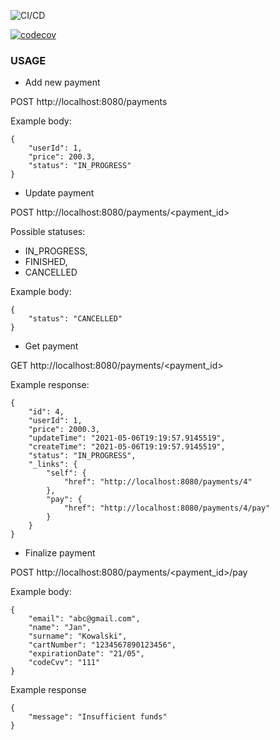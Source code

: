 ![CI/CD](https://github.com/ProgramowanieZespoloweIS2021/payment-service/actions/workflows/ci.yml/badge.svg)

[![codecov](https://codecov.io/gh/ProgramowanieZespoloweIS2021/payment-service/branch/develop/graph/badge.svg?token=AQT3LMTG5F)](https://codecov.io/gh/ProgramowanieZespoloweIS2021/payment-service)


### USAGE
* Add new payment 
  
POST http://localhost:8080/payments

Example body: 
```
{
    "userId": 1,
    "price": 200.3,
    "status": "IN_PROGRESS"
}
```

* Update payment
  
POST http://localhost:8080/payments/<payment_id>

Possible statuses:
- IN_PROGRESS,
- FINISHED,
- CANCELLED

Example body: 
```
{
    "status": "CANCELLED"
}
```


* Get payment
  
GET http://localhost:8080/payments/<payment_id>

Example response: 
```
{
    "id": 4,
    "userId": 1,
    "price": 2000.3,
    "updateTime": "2021-05-06T19:19:57.9145519",
    "createTime": "2021-05-06T19:19:57.9145519",
    "status": "IN_PROGRESS",
    "_links": {
        "self": {
            "href": "http://localhost:8080/payments/4"
        },
        "pay": {
            "href": "http://localhost:8080/payments/4/pay"
        }
    }
}
```


* Finalize payment 
  
POST http://localhost:8080/payments/<payment_id>/pay

Example body: 
```
{
    "email": "abc@gmail.com",
    "name": "Jan",
    "surname": "Kowalski",
    "cartNumber": "1234567890123456",
    "expirationDate": "21/05",
    "codeCvv": "111"
}
```

Example response
```
{
    "message": "Insufficient funds"
}
```
